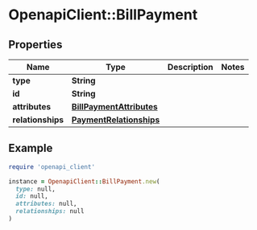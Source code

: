 # OpenapiClient::BillPayment

## Properties

| Name | Type | Description | Notes |
| ---- | ---- | ----------- | ----- |
| **type** | **String** |  |  |
| **id** | **String** |  |  |
| **attributes** | [**BillPaymentAttributes**](BillPaymentAttributes.md) |  |  |
| **relationships** | [**PaymentRelationships**](PaymentRelationships.md) |  |  |

## Example

```ruby
require 'openapi_client'

instance = OpenapiClient::BillPayment.new(
  type: null,
  id: null,
  attributes: null,
  relationships: null
)
```

